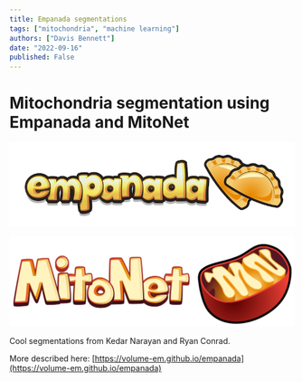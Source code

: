 ```yaml
---
title: Empanada segmentations
tags: ["mitochondria", "machine learning"]
authors: ["Davis Bennett"]
date: "2022-09-16"
published: False
---
```


# Mitochondria segmentation using Empanada and MitoNet

![Empanada logo](../assets/empanada_logo.png)

![MitoNet logo](../assets/mitonet_logo.png)

Cool segmentations from Kedar Narayan and Ryan Conrad.

More described here: [https://volume-em.github.io/empanada](https://volume-em.github.io/empanada)
